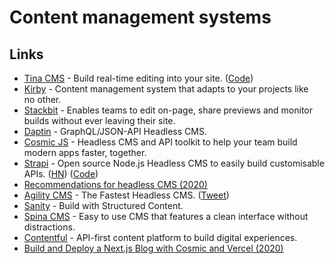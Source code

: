 # Content management systems

## Links

- [Tina CMS](https://tinacms.org/) - Build real-time editing into your site. ([Code](https://github.com/tinacms/tinacms))
- [Kirby](https://getkirby.com/) - Content management system that adapts to your projects like no other.
- [Stackbit](https://www.stackbit.com/) - Enables teams to edit on-page, share previews and monitor builds without ever leaving their site.
- [Daptin](https://github.com/daptin/daptin) - GraphQL/JSON-API Headless CMS.
- [Cosmic JS](https://www.cosmicjs.com/) - Headless CMS and API toolkit to help your team build modern apps faster, together.
- [Strapi](https://strapi.io/) - Open source Node.js Headless CMS to easily build customisable APIs. ([HN](https://news.ycombinator.com/item?id=23453530)) ([Code](https://github.com/strapi/strapi))
- [Recommendations for headless CMS (2020)](https://twitter.com/jorilallo/status/1273374053852753921)
- [Agility CMS](https://agilitycms.com/) - The Fastest Headless CMS. ([Tweet](https://twitter.com/rauchg/status/1274418537126219776))
- [Sanity](https://www.sanity.io/) - Build with Structured Content.
- [Spina CMS](https://github.com/SpinaCMS/Spina) - Easy to use CMS that features a clean interface without distractions.
- [Contentful](https://www.contentful.com/) - API-first content platform to build digital experiences.
- [Build and Deploy a Next.js Blog with Cosmic and Vercel (2020)](https://vercel.com/guides/deploying-next-and-cosmic-with-vercel)
